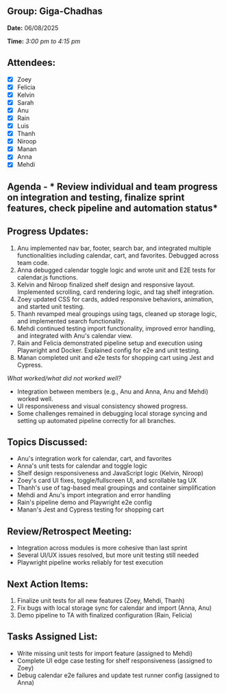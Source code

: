## **Group:** Giga-Chadhas

**Date:** 06/08/2025

**Time:** *3:00 pm to 4:15 pm*


## **Attendees:**
- [X] Zoey
- [X] Felicia
- [X] Kelvin
- [X] Sarah
- [X] Anu
- [X] Rain
- [X] Luis
- [X] Thanh
- [X] Niroop
- [X] Manan
- [X] Anna
- [X] Mehdi

## **Agenda** - * Review individual and team progress on integration and testing, finalize sprint features, check pipeline and automation status*

## **Progress Updates:**
1. Anu implemented nav bar, footer, search bar, and integrated multiple functionalities including calendar, cart, and favorites. Debugged across team code.
2. Anna debugged calendar toggle logic and wrote unit and E2E tests for calendar.js functions.
3. Kelvin and Niroop finalized shelf design and responsive layout. Implemented scrolling, card rendering logic, and tag shelf integration.
4. Zoey updated CSS for cards, added responsive behaviors, animation, and started unit testing.
5. Thanh revamped meal groupings using tags, cleaned up storage logic, and implemented search functionality.
6. Mehdi continued testing import functionality, improved error handling, and integrated with Anu's calendar view.
7. Rain and Felicia demonstrated pipeline setup and execution using Playwright and Docker. Explained config for e2e and unit testing.
8. Manan completed unit and e2e tests for shopping cart using Jest and Cypress.

*What worked/what did not worked well?*
- Integration between members (e.g., Anu and Anna, Anu and Mehdi) worked well.
- UI responsiveness and visual consistency showed progress.
- Some challenges remained in debugging local storage syncing and setting up automated pipeline correctly for all branches.
   
## **Topics Discussed:**
- Anu's integration work for calendar, cart, and favorites
- Anna's unit tests for calendar and toggle logic
- Shelf design responsiveness and JavaScript logic (Kelvin, Niroop)
- Zoey's card UI fixes, toggle/fullscreen UI, and scrollable tag UX
- Thanh's use of tag-based meal groupings and container simplification
- Mehdi and Anu's import integration and error handling
- Rain's pipeline demo and Playwright e2e config
- Manan's Jest and Cypress testing for shopping cart

## **Review/Retrospect Meeting:**
- Integration across modules is more cohesive than last sprint
- Several UI/UX issues resolved, but more unit testing still needed
- Playwright pipeline works reliably for test execution


## **Next Action Items:**
1. Finalize unit tests for all new features (Zoey, Mehdi, Thanh)
2. Fix bugs with local storage sync for calendar and import (Anna, Anu)
3. Demo pipeline to TA with finalized configuration (Rain, Felicia)

## **Tasks Assigned List:**
- Write missing unit tests for import feature (assigned to Mehdi)
- Complete UI edge case testing for shelf responsiveness (assigned to Zoey)
- Debug calendar e2e failures and update test runner config (assigned to Anna)

